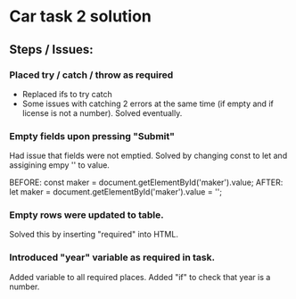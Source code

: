 # Car task 2 solution

## Steps / Issues:

### Placed try / catch / throw as required

- Replaced ifs to try catch
- Some issues with catching 2 errors at the same time (if empty and if license is not a number). Solved eventually.

### Empty fields upon pressing "Submit"

Had issue that fields were not emptied. Solved by changing const to let and assigining empy '' to value.

BEFORE:
const maker = document.getElementById('maker').value;
AFTER:
let maker = document.getElementById('maker').value = '';

### Empty rows were updated to table.

Solved this by inserting "required" into HTML.

### Introduced "year" variable as required in task.

Added variable to all required places.
Added "if" to check that year is a number.

